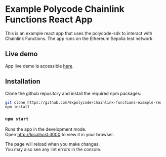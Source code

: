 # Example Polycode Chainlink Functions React App

This is an example react app that uses the polycode-sdk to interact with Chainlink Functions.
The app runs on the Ethereum Sepolia test network.

## Live demo

App live demo is accessible [here]().

## Installation
Clone the github repository and install the required npm packages:

```bash
git clone https://github.com/0xpolycode/chainlink-functions-example-react-app.git
npm install
```

### `npm start`

Runs the app in the development mode.\
Open [http://localhost:3000](http://localhost:3000) to view it in your browser.

The page will reload when you make changes.\
You may also see any lint errors in the console.
